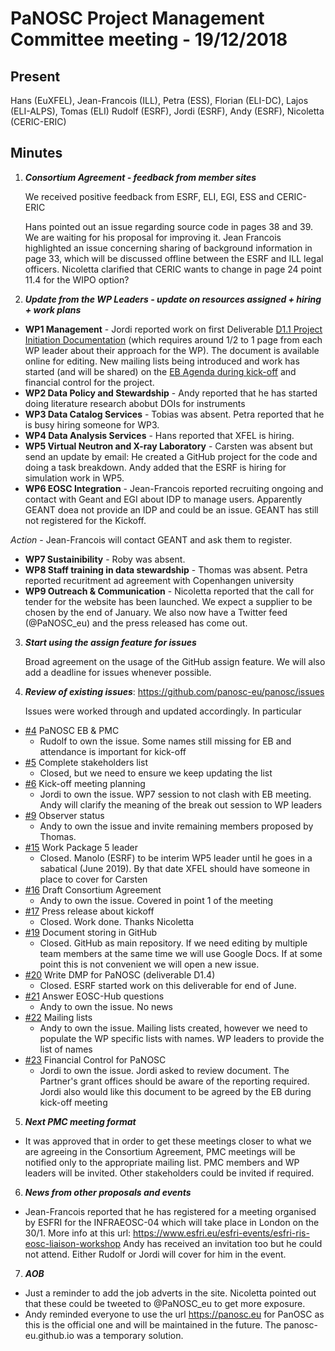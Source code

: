 PaNOSC Project Management Committee meeting - 19/12/2018
========================================================

Present
------

Hans (EuXFEL), Jean-Francois (ILL), Petra (ESS), Florian (ELI-DC), Lajos (ELI-ALPS), Tomas (ELI) Rudolf (ESRF), Jordi (ESRF), Andy (ESRF), Nicoletta (CERIC-ERIC)

Minutes
------
1. _**Consortium Agreement - feedback from member sites**_

    We received positive feedback from ESRF, ELI, EGI, ESS and CERIC-ERIC
    
    Hans pointed out an issue regarding source code in pages 38 and 39. We are waiting for his proposal for improving it.
    Jean Francois highlighted an issue concerning sharing of background information in page 33, which will be discussed offline between the ESRF and ILL legal officers.
    Nicoletta clarified that CERIC wants to change in page 24 point 11.4 for the WIPO option?
  
2. _**Update from the WP Leaders - update on resources assigned + hiring + work plans**_

*    **WP1 Management** - Jordi reported work on first Deliverable [D1.1 Project Initiation Documentation](https://docs.google.com/document/d/1NIV2ooImKUw7hwrl3VAog8EUWdyp9Fzs78tcM73GO-A/edit?usp=sharing) (which requires 
around 1/2 to 1 page from each WP leader about their approach for the WP). The document is available online for editing. 
New mailing lists being introduced and work has started (and will be shared) on the [EB Agenda during kick-off](https://github.com/panosc-eu/panosc/issues/24) and 
financial control for the project.
*    **WP2 Data Policy and Stewardship** - Andy reported that he has started doing literature research abobut DOIs for instruments
*    **WP3 Data Catalog Services** - Tobias was absent. Petra reported that he is busy hiring someone for WP3.
*    **WP4 Data Analysis Services** - Hans reported that XFEL is hiring.
*    **WP5 Virtual Neutron and X-ray Laboratory** - Carsten was absent but send an update by email: He created a GitHub
project for the code and doing a task breakdown. Andy added that the ESRF is hiring for simulation work in WP5.
*    **WP6 EOSC Integration** - Jean-Francois reported recruiting ongoing and contact with Geant and EGI about IDP to
manage users. Apparently GEANT doea not provide an IDP and could be an issue. GEANT has still not registered for the Kickoff. 

*Action* - Jean-Francois will contact GEANT and ask them to register.
*    **WP7 Sustainibility** - Roby was absent.
*    **WP8 Staff training in data stewardship** - Thomas was absent. Petra reported recuritment ad agreement with Copenhangen university
*    **WP9 Outreach & Communication** - Nicoletta reported that the call for tender for the website has been launched.
We expect a supplier to be chosen by the end of January. We also now have a Twitter feed (@PaNOSC_eu) and the press released has come out.

3. _**Start using the assign feature for issues**_

    Broad agreement on the usage of the GitHub assign feature. We will also add a deadline for issues whenever possible.

4. _**Review of existing issues**_: https://github.com/panosc-eu/panosc/issues

    Issues were worked through and updated accordingly. In particular
* [#4](https://github.com/panosc-eu/panosc/issues/4) PaNOSC EB & PMC
  * Rudolf to own the issue. Some names still missing for EB and attendance is important for kick-off
* [#5](https://github.com/panosc-eu/panosc/issues/5) Complete stakeholders list
  * Closed, but we need to ensure we keep updating the list
* [#6](https://github.com/panosc-eu/panosc/issues/6) Kick-off meeting planning
  * Jordi to own the issue. WP7 session to  not clash with EB meeting. Andy will clarify the meaning
of the break out session to WP leaders
* [#9](https://github.com/panosc-eu/panosc/issues/9) Observer status
  * Andy to own the issue and invite remaining members proposed by Thomas.
* [#15](https://github.com/panosc-eu/panosc/issues/15) Work Package 5 leader
  * Closed. Manolo (ESRF) to be interim WP5 leader until he goes in a sabatical (June 2019). By that
date XFEL should have someone in place to cover for Carsten
* [#16](https://github.com/panosc-eu/panosc/issues/16) Draft Consortium Agreement
  * Andy to own the issue. Covered in point 1 of the meeting
* [#17](https://github.com/panosc-eu/panosc/issues/17) Press release about kickoff
  * Closed. Work done. Thanks Nicoletta
* [#19](https://github.com/panosc-eu/panosc/issues/19) Document storing in GitHub
  * Closed. GitHub as main repository. If we need editing by multiple team members at the same time
we will use Google Docs. If at some point this is not convenient we will open a new issue.
* [#20](https://github.com/panosc-eu/panosc/issues/20) Write DMP for PaNOSC (deliverable D1.4)
  * Closed. ESRF started work on this deliverable for end of June. 
* [#21](https://github.com/panosc-eu/panosc/issues/21) Answer EOSC-Hub questions
  * Andy to own the issue. No news
* [#22](https://github.com/panosc-eu/panosc/issues/22) Mailing lists
  * Andy to own the issue. Mailing lists created, however we need to populate the WP specific lists
with names. WP leaders to provide the list of names
* [#23](https://github.com/panosc-eu/panosc/issues/23) Financial Control for PaNOSC
  * Jordi to own the issue. Jordi asked to review document. The Partner's grant offices should be 
aware of the reporting required. Jordi also would like this document to be agreed by the EB during kick-off
meeting
    
5. _**Next PMC meeting format**_

 *   It was approved that in order to get these meetings closer to what we are agreeing in the Consortium Agreement, 
PMC meetings will be notified only to the appropriate mailing list. PMC members and WP leaders will be invited. 
Other stakeholders could be invited if required.

6. _**News from other proposals and events**_

*    Jean-Francois reported that he has registered for a meeting organised by ESFRI for the INFRAEOSC-04 which will 
take place in London on the 30/1. More info at this url: https://www.esfri.eu/esfri-events/esfri-ris-eosc-liaison-workshop
Andy has received an invitation too but he could not attend. Either Rudolf or Jordi will cover for him in the event.

7. _**AOB**_
    
 *   Just a reminder to add the job adverts in the site. Nicoletta pointed out that these could be tweeted to @PaNOSC_eu to get more exposure.
 *   Andy reminded everyone to use the url https://panosc.eu for PanOSC as this is the official one and will be maintained in the future. The panosc-eu.github.io was a temporary solution.

    
